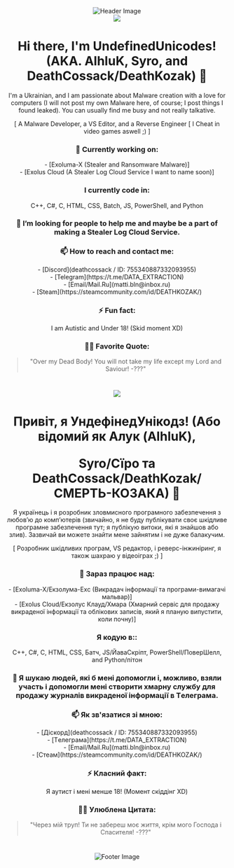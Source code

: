 <div align="center">
    <img src="https://media.discordapp.net/attachments/1093663968435904563/1196342396737290301/cossakom.png?ex=65b747ae&is=65a4d2ae&hm=2e7ea49fa4225e8b1b8e8e36fc800d7bd05daa65ca0fd940b315500b82175fbc&=&format=webp&quality=lossless&width=1919&height=640" alt="Header Image">
</div>
<div align="center">
<img src="https://www.stevenskelton.ca/flag-icon/png/225/country-4x3/gb.png"
    </div>

<h1 align="center">Hi there, I'm UndefinedUnicodes! (AKA. AlhluK, Syro, and DeathCossack/DeathKozak) 👋</h1>

<p align="center">I'm a Ukrainian, and I am passionate about Malware creation with a love for computers (I will not post my own Malware here, of course; I post things I found leaked). You can usually find me busy and not really talkative.</p>

<div align="center">
[ A Malware Developer,
 a VS Editor,
 and a Reverse Engineer [ I Cheat in video games aswell ;) ]
</div>

<h3 align="center">💼 Currently working on:</h3>
<p align="center">
    - [Exoluma-X (Stealer and Ransomware Malware)]<br>
    - [Exolus Cloud (A Stealer Log Cloud Service I want to name soon)]
</p>

<h3 align="center">I currently code in:</h3>
<p align="center">
    C++, C#, C, HTML, CSS, Batch, JS, PowerShell, and Python
</p>

<h3 align="center">👯 I’m looking for people to help me and maybe be a part of making a Stealer Log Cloud Service.</h3>

<h3 align="center">📫 How to reach and contact me:</h3>
<p align="center">
    - [Discord](deathcossack / ID: 755340887332093955)<br>
    - [Telegram](https://t.me/DATA_EXTRACTION)<br>
    - [Email/Mail.Ru](matti.bln@inbox.ru)<br>
    - [Steam](https://steamcommunity.com/id/DEATHKOZAK/)<br>
</p>

<h3 align="center">⚡ Fun fact:</h3>
<p align="center">I am Autistic and Under 18! (Skid moment XD)</p>

<h3 align="center">👨‍💻 Favorite Quote:</h3>
<blockquote align="center">"Over my Dead Body! You will not take my life except my Lord and Saviour! -???"</blockquote>
<h1 </h1>
</div>
<div align="center">
<img src="https://www.stevenskelton.ca/flag-icon/png/225/country-4x3/ua.png"
    </div>
<h1 align="center">Привіт, я УндефінедУнікодз! (Або відомий як Алук (AlhluK), 
  </p>  Syro/Сїро та DeathCossack/DeathKozak/СМЕРТЬ-КОЗАКА) 👋</h1>

<p align="center">Я українець і я розробник зловмисного програмного забезпечення з любов’ю до комп’ютерів (звичайно, я не буду публікувати своє шкідливе програмне забезпечення тут; я публікую витоки, які я знайшов або злив). Зазвичай ви можете знайти мене зайнятим і не дуже балакучим.</p>

<div align="center">
[ Розробник шкідливих програм,
    VS редактор,
    і реверс-інжиніринг, я також шахраю у відеоіграх ;) ]
</div>

<h3 align="center">💼 Зараз працює над:</h3>
<p align="center">
    - [Exoluma-X/Екзолума-Ехс (Викрадач інформації та програми-вимагачі мальвар)]<br>
    - [Exolus Cloud/Екзолус Клауд/Хмара (Хмарний сервіс для продажу викраденої інформації та облікових записів, який я планую випустити, коли почну)]
</p>

<h3 align="center">Я кодую в::</h3>
<p align="center">
    C++, C#, C, HTML, CSS, Батч, JS/ЙаваСкріпт, PowerShell/ПоверШелл, and Python/пітон
</p>

<h3 align="center">👯 Я шукаю людей, які б мені допомогли і, можливо, взяли участь і допомогли мені створити хмарну службу для продажу журналів викраденої інформації в Tелеграма.</h3>

<h3 align="center">📫 Як зв'язатися зі мною:</h3>
<p align="center">
    - [Діскорд](deathcossack / ID: 755340887332093955)<br>
    - [Tелеграма](https://t.me/DATA_EXTRACTION)<br>
    - [Email/Mail.Ru](matti.bln@inbox.ru)<br>
    - [Стеам](https://steamcommunity.com/id/DEATHKOZAK/)<br>
</p>

<h3 align="center">⚡ Класний факт:</h3>
<p align="center">Я аутист і мені менше 18! (Момент скіддінг XD)</p>

<h3 align="center">👨‍💻 Улюблена Цитата:</h3>
<blockquote align="center">"Через мій труп! Ти не забереш моє життя, крім мого Господа і Спасителя! -???"</blockquote>
<h1 </h1>
</div>
<div align="center">
    <img src="https://cdn.discordapp.com/attachments/1093663968435904563/1196315644170354689/109437899.png?ex=65b72ec4&is=65a4b9c4&hm=8d22607b8c72fae0d34c01f5f56f74f1667251250f009c97d0bd1f4f417906bf&" alt="Footer Image">
</div>
